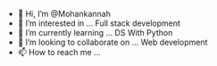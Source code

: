 - 👋 Hi, I’m @Mohankannah
- 👀 I’m interested in ... Full stack development
- 🌱 I’m currently learning ... DS With Python
- 💞️ I’m looking to collaborate on ... Web development
- 📫 How to reach me ...

<!---
Mohankannah/Mohankannah is a ✨ special ✨ repository because its `README.md` (this file) appears on your GitHub profile.
You can click the Preview link to take a look at your changes.
--->
